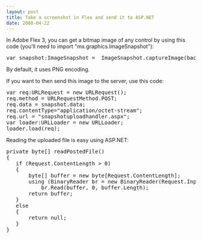 ```yaml
---
layout: post
title: Take a screenshot in Flex and send it to ASP.NET
date: 2008-04-22
---
```


In Adobe Flex 3, you can get a bitmap image of any control by using this code (you'll need to import &quot;mx.graphics.ImageSnapshot&quot;):
  <pre class="javascript" name="code">var snapshot:ImageSnapshot =  ImageSnapshot.captureImage(backgroundCanvas);</pre>

By default, it uses PNG encoding.

If you want to then send this image to the server, use this code:

<pre class="javascript" name="code">var req:URLRequest = new URLRequest();
req.method = URLRequestMethod.POST;
req.data = snapshot.data;
req.contentType=&quot;application/octet-stream&quot;;
req.url = &quot;snapshotuploadhandler.aspx&quot;;
var loader:URLLoader = new URLLoader;
loader.load(req);</pre>

Reading the uploaded file is easy using ASP.NET:

<pre class="c-sharp" name="code">private byte[] readPostedFile()
{
   if (Request.ContentLength > 0)
   {
       byte[] buffer = new byte[Request.ContentLength];
       using (BinaryReader br = new BinaryReader(Request.InputStream))
           br.Read(buffer, 0, buffer.Length);
       return buffer;
   }
   else
   {
       return null;
   }
}</pre>